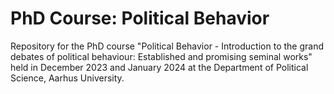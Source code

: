 # PhD Course: Political Behavior
Repository for the PhD course "Political Behavior - Introduction to the grand debates of political behaviour: Established and promising seminal works" held in December 2023 and January 2024 at the Department of Political Science, Aarhus University.
